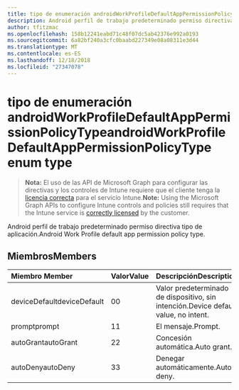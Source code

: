 ```yaml
---
title: tipo de enumeración androidWorkProfileDefaultAppPermissionPolicyType
description: Android perfil de trabajo predeterminado permiso directiva tipo de aplicación.
author: tfitzmac
ms.openlocfilehash: 158b12241eabd71c48f07dc5ab42376e992a0193
ms.sourcegitcommit: 6a82bf240a3cfc0baabd227349e08a08311e3d44
ms.translationtype: MT
ms.contentlocale: es-ES
ms.lasthandoff: 12/18/2018
ms.locfileid: "27347078"
---
```

# <a name="androidworkprofiledefaultapppermissionpolicytype-enum-type"></a><span data-ttu-id="ddada-103">tipo de enumeración androidWorkProfileDefaultAppPermissionPolicyType</span><span class="sxs-lookup"><span data-stu-id="ddada-103">androidWorkProfileDefaultAppPermissionPolicyType enum type</span></span>

> <span data-ttu-id="ddada-104">**Nota:** El uso de las API de Microsoft Graph para configurar las directivas y los controles de Intune requiere que el cliente tenga la [licencia correcta](https://go.microsoft.com/fwlink/?linkid=839381) para el servicio Intune.</span><span class="sxs-lookup"><span data-stu-id="ddada-104">**Note:** Using the Microsoft Graph APIs to configure Intune controls and policies still requires that the Intune service is [correctly licensed](https://go.microsoft.com/fwlink/?linkid=839381) by the customer.</span></span>

<span data-ttu-id="ddada-105">Android perfil de trabajo predeterminado permiso directiva tipo de aplicación.</span><span class="sxs-lookup"><span data-stu-id="ddada-105">Android Work Profile default app permission policy type.</span></span>
## <a name="members"></a><span data-ttu-id="ddada-106">Miembros</span><span class="sxs-lookup"><span data-stu-id="ddada-106">Members</span></span>
|<span data-ttu-id="ddada-107">Miembro	</span><span class="sxs-lookup"><span data-stu-id="ddada-107">Member</span></span>|<span data-ttu-id="ddada-108">Valor</span><span class="sxs-lookup"><span data-stu-id="ddada-108">Value</span></span>|<span data-ttu-id="ddada-109">Descripción</span><span class="sxs-lookup"><span data-stu-id="ddada-109">Description</span></span>|
|:---|:---|:---|
|<span data-ttu-id="ddada-110">deviceDefault</span><span class="sxs-lookup"><span data-stu-id="ddada-110">deviceDefault</span></span>|<span data-ttu-id="ddada-111">0</span><span class="sxs-lookup"><span data-stu-id="ddada-111">0</span></span>|<span data-ttu-id="ddada-112">Valor predeterminado de dispositivo, sin intención.</span><span class="sxs-lookup"><span data-stu-id="ddada-112">Device default value, no intent.</span></span>|
|<span data-ttu-id="ddada-113">prompt</span><span class="sxs-lookup"><span data-stu-id="ddada-113">prompt</span></span>|<span data-ttu-id="ddada-114">1</span><span class="sxs-lookup"><span data-stu-id="ddada-114">1</span></span>|<span data-ttu-id="ddada-115">El mensaje.</span><span class="sxs-lookup"><span data-stu-id="ddada-115">Prompt.</span></span>|
|<span data-ttu-id="ddada-116">autoGrant</span><span class="sxs-lookup"><span data-stu-id="ddada-116">autoGrant</span></span>|<span data-ttu-id="ddada-117">2</span><span class="sxs-lookup"><span data-stu-id="ddada-117">2</span></span>|<span data-ttu-id="ddada-118">Concesión automática.</span><span class="sxs-lookup"><span data-stu-id="ddada-118">Auto grant.</span></span>|
|<span data-ttu-id="ddada-119">autoDeny</span><span class="sxs-lookup"><span data-stu-id="ddada-119">autoDeny</span></span>|<span data-ttu-id="ddada-120">3</span><span class="sxs-lookup"><span data-stu-id="ddada-120">3</span></span>|<span data-ttu-id="ddada-121">Denegar automáticamente.</span><span class="sxs-lookup"><span data-stu-id="ddada-121">Auto deny.</span></span>|



